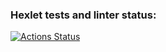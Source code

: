 ### Hexlet tests and linter status:
[![Actions Status](https://github.com/ZGennadiy/frontend-project-lvl1/workflows/hexlet-check/badge.svg)](https://github.com/ZGennadiy/frontend-project-lvl1/actions)